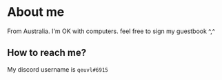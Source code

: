 # About me
From Australia. I'm OK with computers. feel free to sign my guestbook ^,^
## How to reach me?
My discord username is `qeuvl#6915`

<!--*Click [here](moreinfo/SOCIALS.md#my-socials) for my other socials.*-->


